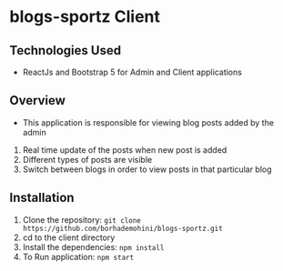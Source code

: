 # blogs-sportz Client

## Technologies Used

- ReactJs and Bootstrap 5 for Admin and Client applications

## Overview

- This application is responsible for viewing blog posts added by the admin
1. Real time update of the posts when new post is added
2. Different types of posts are visible
3. Switch between blogs in order to view posts in that particular blog

## Installation

1. Clone the repository: `git clone https://github.com/borhademohini/blogs-sportz.git`
2. cd to the client directory
3. Install the dependencies: `npm install`
4. To Run application: `npm start`
